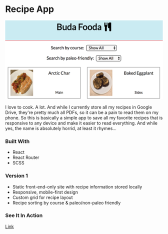 # Recipe App

<kbd>![Image](budafooda.png)</kbd>

I love to cook. A lot. And while I currently store all my recipes in Google Drive, they're pretty much all PDFs, so it can be a pain to read them on my phone. So this is basically a simple app to save all my favorite recipes that is responsive to any device and make it easier to read everything. And while yes, the name is absolutely horrid, at least it rhymes...

### Built With
* React
* React Router
* SCSS

### Version 1
* Static front-end-only site with recipe information stored locally
* Responsive, mobile-first design
* Custom grid for recipe layout
* Recipe sorting by course & paleo/non-paleo friendly

### See It In Action
[Link](http://recipes-danbuda.surge.sh/)